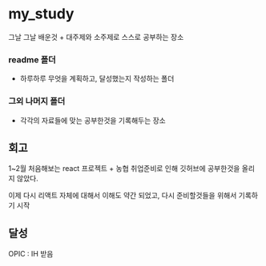 # my_study

그날 그날 배운것 + 대주제와 소주제로 스스로 공부하는 장소

### readme 폴더

- 하루하루 무엇을 계획하고, 달성했는지 작성하는 폴더



### 그외 나머지 폴더

- 각각의 자료들에 맞는 공부한것을 기록해두는 장소



## 회고

1~2월 처음해보는 react 프로젝트 + 농협 취업준비로 인해 깃허브에 공부한것을 올리지 않았다.



이제 다시 리액트 자체에 대해서 이해도 약간 되었고, 다시 준비할것들을 위해서 기록하기 시작



## 달성

OPIC : IH 받음
